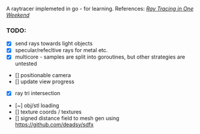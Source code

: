 A raytracer implemeted in go - for learning.
References:
[_Ray Tracing in One Weekend_](https://raytracing.github.io/books/RayTracingInOneWeekend.html)

### TODO:
- [x] send rays towards light objects
- [x] specular/refecltive rays for metal etc.
- [x] multicore - samples are split into goroutines, but other strategies are untested
- [] positionable camera
- [] update view progress
- [x] ray tri intersection
- [~] obj/stl loading
- [] texture coords / textures
- [] signed distance field to mesh gen using https://github.com/deadsy/sdfx

